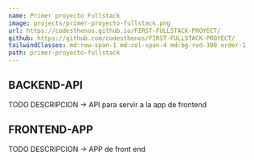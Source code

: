 ```yaml
---
name: Primer proyecto Fullstack
image: projects/primer-proyecto-fullstack.png
url: https://codesthenos.github.io/FIRST-FULLSTACK-PROYECT/
github: https://github.com/codesthenos/FIRST-FULLSTACK-PROYECT/
tailwindClasses: md:row-span-1 md:col-span-4 md:bg-red-300 order-1
path: primer-proyecto-fullstack
---
```


## BACKEND-API

TODO DESCRIPCION -> API para servir a la app de frontend

## FRONTEND-APP

TODO DESCRIPCION -> APP de front end
